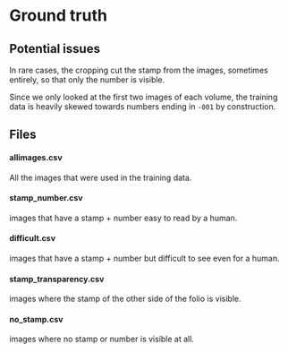 # Ground truth

## Potential issues

In rare cases, the cropping cut the stamp from the images, sometimes entirely, so that only the number is visible.

Since we only looked at the first two images of each volume, the training data is heavily skewed towards numbers ending in `-001` by construction.

## Files

#### allimages.csv

All the images that were used in the training data.

#### stamp_number.csv

images that have a stamp + number easy to read by a human.

#### difficult.csv

images that have a stamp + number but difficult to see even for a human.

#### stamp_transparency.csv

images where the stamp of the other side of the folio is visible.

#### no_stamp.csv

images where no stamp or number is visible at all.